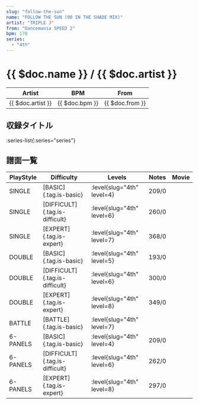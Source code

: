 ```yaml
---
slug: "follow-the-sun"
name: "FOLLOW THE SUN (90 IN THE SHADE MIX)"
artist: "TRIPLE J"
from: "Dancemania SPEED 2"
bpm: 170
series:
  - "4th"
---
```


# {{ $doc.name }} / {{ $doc.artist }}

|Artist|BPM|From|
|------|---|----|
|{{ $doc.artist }}|{{ $doc.bpm }}|{{ $doc.from }}|

## 収録タイトル

:series-list{:series="series"}

## 譜面一覧

|PlayStyle|Difficulty|Levels|Notes|Movie|
|---------|----------|------|-----|-----|
|SINGLE|[BASIC]{.tag.is-basic}|:level{slug="4th" level=4}|209/0||
|SINGLE|[DIFFICULT]{.tag.is-difficult}|:level{slug="4th" level=6}|260/0||
|SINGLE|[EXPERT]{.tag.is-expert}|:level{slug="4th" level=7}|368/0||
|DOUBLE|[BASIC]{.tag.is-basic}|:level{slug="4th" level=5}|193/0||
|DOUBLE|[DIFFICULT]{.tag.is-difficult}|:level{slug="4th" level=6}|300/0||
|DOUBLE|[EXPERT]{.tag.is-expert}|:level{slug="4th" level=8}|349/0||
|BATTLE|[BATTLE]{.tag.is-basic}|:level{slug="4th" level=7}|||
|6-PANELS|[BASIC]{.tag.is-basic}|:level{slug="4th" level=4}|209/0||
|6-PANELS|[DIFFICULT]{.tag.is-difficult}|:level{slug="4th" level=6}|262/0||
|6-PANELS|[EXPERT]{.tag.is-expert}|:level{slug="4th" level=8}|297/0||
